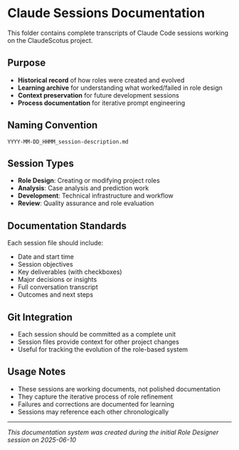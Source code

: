 # Claude Sessions Documentation

This folder contains complete transcripts of Claude Code sessions working on the ClaudeScotus project.

## Purpose
- **Historical record** of how roles were created and evolved
- **Learning archive** for understanding what worked/failed in role design
- **Context preservation** for future development sessions
- **Process documentation** for iterative prompt engineering

## Naming Convention
`YYYY-MM-DD_HHMM_session-description.md`

## Session Types
- **Role Design**: Creating or modifying project roles
- **Analysis**: Case analysis and prediction work
- **Development**: Technical infrastructure and workflow
- **Review**: Quality assurance and role evaluation

## Documentation Standards
Each session file should include:
- Date and start time
- Session objectives
- Key deliverables (with checkboxes)
- Major decisions or insights
- Full conversation transcript
- Outcomes and next steps

## Git Integration
- Each session should be committed as a complete unit
- Session files provide context for other project changes
- Useful for tracking the evolution of the role-based system

## Usage Notes
- These sessions are working documents, not polished documentation
- They capture the iterative process of role refinement
- Failures and corrections are documented for learning
- Sessions may reference each other chronologically

---
*This documentation system was created during the initial Role Designer session on 2025-06-10*
